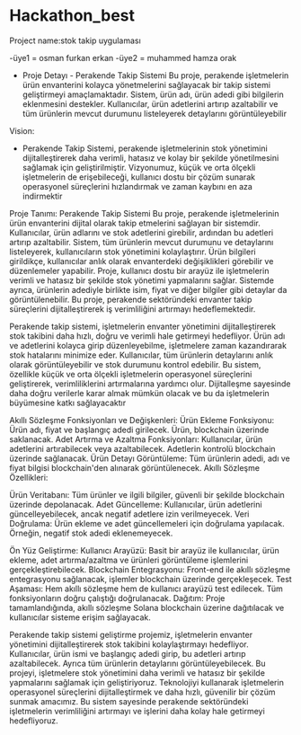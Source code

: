 # Hackathon_best
Project name:stok takip uygulaması


-üye1 = osman furkan erkan
-üye2 = muhammed hamza orak


- Proje Detayı - Perakende Takip Sistemi
Bu proje, perakende işletmelerin ürün envanterini kolayca yönetmelerini sağlayacak bir takip sistemi geliştirmeyi amaçlamaktadır. Sistem, ürün adı, ürün adedi gibi bilgilerin eklenmesini destekler. Kullanıcılar, ürün adetlerini artırıp azaltabilir ve tüm ürünlerin mevcut durumunu listeleyerek detaylarını görüntüleyebilir

Vision:
- Perakende Takip Sistemi, perakende işletmelerinin stok yönetimini dijitalleştirerek daha verimli, hatasız ve kolay bir şekilde yönetilmesini sağlamak için geliştirilmiştir. Vizyonumuz, küçük ve orta ölçekli işletmelerin de erişebileceği, kullanıcı dostu bir çözüm sunarak operasyonel süreçlerini hızlandırmak ve zaman kaybını en aza indirmektir




Proje Tanımı: Perakende Takip Sistemi
Bu proje, perakende işletmelerinin ürün envanterini dijital olarak takip etmelerini sağlayan bir sistemdir. Kullanıcılar, ürün adlarını ve stok adetlerini girebilir, ardından bu adetleri artırıp azaltabilir. Sistem, tüm ürünlerin mevcut durumunu ve detaylarını listeleyerek, kullanıcıların stok yönetimini kolaylaştırır. Ürün bilgileri girildikçe, kullanıcılar anlık olarak envanterdeki değişiklikleri görebilir ve düzenlemeler yapabilir. Proje, kullanıcı dostu bir arayüz ile işletmelerin verimli ve hatasız bir şekilde stok yönetimi yapmalarını sağlar. Sistemde ayrıca, ürünlerin adediyle birlikte isim, fiyat ve diğer bilgiler gibi detaylar da görüntülenebilir. Bu proje, perakende sektöründeki envanter takip süreçlerini dijitalleştirerek iş verimliliğini artırmayı hedeflemektedir.



Perakende takip sistemi, işletmelerin envanter yönetimini dijitalleştirerek stok takibini daha hızlı, doğru ve verimli hale getirmeyi hedefliyor. Ürün adı ve adetlerini kolayca girip düzenleyebilme, işletmelere zaman kazandırarak stok hatalarını minimize eder. Kullanıcılar, tüm ürünlerin detaylarını anlık olarak görüntüleyebilir ve stok durumunu kontrol edebilir. Bu sistem, özellikle küçük ve orta ölçekli işletmelerin operasyonel süreçlerini geliştirerek, verimliliklerini artırmalarına yardımcı olur. Dijitalleşme sayesinde daha doğru verilerle karar almak mümkün olacak ve bu da işletmelerin büyümesine katkı sağlayacaktır

Akıllı Sözleşme Fonksiyonları ve Değişkenleri:
Ürün Ekleme Fonksiyonu: Ürün adı, fiyat ve başlangıç adedi girilecek. Ürün, blockchain üzerinde saklanacak.
Adet Artırma ve Azaltma Fonksiyonları: Kullanıcılar, ürün adetlerini artırabilecek veya azaltabilecek. Adetlerin kontrolü blockchain üzerinde sağlanacak.
Ürün Detayı Görüntüleme: Tüm ürünlerin adedi, adı ve fiyat bilgisi blockchain'den alınarak görüntülenecek.
Akıllı Sözleşme Özellikleri:

Ürün Veritabanı: Tüm ürünler ve ilgili bilgiler, güvenli bir şekilde blockchain üzerinde depolanacak.
Adet Güncelleme: Kullanıcılar, ürün adetlerini güncelleyebilecek, ancak negatif adetlere izin verilmeyecek.
Veri Doğrulama: Ürün ekleme ve adet güncellemeleri için doğrulama yapılacak. Örneğin, negatif stok adedi eklenemeyecek.

Ön Yüz Geliştirme:
Kullanıcı Arayüzü: Basit bir arayüz ile kullanıcılar, ürün ekleme, adet artırma/azaltma ve ürünleri görüntüleme işlemlerini gerçekleştirebilecek.
Blockchain Entegrasyonu: Front-end ile akıllı sözleşme entegrasyonu sağlanacak, işlemler blockchain üzerinde gerçekleşecek.
Test Aşaması: Hem akıllı sözleşme hem de kullanıcı arayüzü test edilecek. Tüm fonksiyonların doğru çalıştığı doğrulanacak.
Dağıtım: Proje tamamlandığında, akıllı sözleşme Solana blockchain üzerine dağıtılacak ve kullanıcılar sisteme erişim sağlayacak.


Perakende takip sistemi geliştirme projemiz, işletmelerin envanter yönetimini dijitalleştirerek stok takibini kolaylaştırmayı hedefliyor. Kullanıcılar, ürün ismi ve başlangıç adedi girip, bu adetleri artırıp azaltabilecek. Ayrıca tüm ürünlerin detaylarını görüntüleyebilecek. Bu projeyi, işletmelere stok yönetimini daha verimli ve hatasız bir şekilde yapmalarını sağlamak için geliştiriyoruz. Teknolojiyi kullanarak işletmelerin operasyonel süreçlerini dijitalleştirmek ve daha hızlı, güvenilir bir çözüm sunmak amacımız. Bu sistem sayesinde perakende sektöründeki işletmelerin verimliliğini artırmayı ve işlerini daha kolay hale getirmeyi hedefliyoruz.


